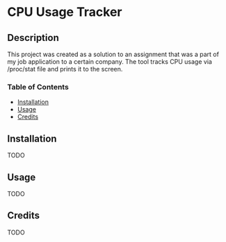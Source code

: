# CPU Usage Tracker

## Description
This project was created as a solution to an assignment that was a part of my job application to a certain company.
The tool tracks CPU usage via /proc/stat file and prints it to the screen.

### Table of Contents
- [Installation](#installation)
- [Usage](#usage)
- [Credits](#credits)

## Installation
TODO

## Usage
TODO

## Credits
TODO
